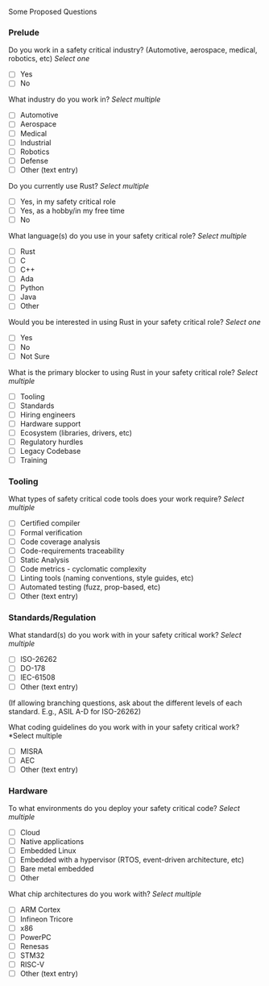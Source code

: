 Some Proposed Questions

### Prelude

Do you work in a safety critical industry? (Automotive, aerospace, medical, robotics, etc)
 *Select one*

- [ ] Yes
- [ ] No

What industry do you work in?
 *Select multiple*

- [ ] Automotive
- [ ] Aerospace
- [ ] Medical
- [ ] Industrial
- [ ] Robotics
- [ ] Defense
- [ ] Other (text entry)

Do you currently use Rust?
 *Select multiple*

- [ ] Yes, in my safety critical role
- [ ] Yes, as a hobby/in my free time
- [ ] No

What language(s) do you use in your safety critical role?
 *Select multiple*

- [ ] Rust
- [ ] C
- [ ] C++
- [ ] Ada
- [ ] Python
- [ ] Java
- [ ] Other

Would you be interested in using Rust in your safety critical role?
 *Select one*

- [ ] Yes
- [ ] No
- [ ] Not Sure

What is the primary blocker to using Rust in your safety critical role?
 *Select multiple*

- [ ] Tooling
- [ ] Standards
- [ ] Hiring engineers
- [ ] Hardware support
- [ ] Ecosystem (libraries, drivers, etc)
- [ ] Regulatory hurdles
- [ ] Legacy Codebase
- [ ] Training

### Tooling

What types of safety critical code tools does your work require?
 *Select multiple*

- [ ] Certified compiler
- [ ] Formal verification
- [ ] Code coverage analysis
- [ ] Code-requirements traceability
- [ ] Static Analysis
- [ ] Code metrics - cyclomatic complexity
- [ ] Linting tools (naming conventions, style guides, etc)
- [ ] Automated testing (fuzz, prop-based, etc)
- [ ] Other (text entry)

### Standards/Regulation

What standard(s) do you work with in your safety critical work?
 *Select multiple*

- [ ] ISO-26262
- [ ] DO-178
- [ ] IEC-61508
- [ ] Other (text entry)

(If allowing branching questions, ask about the different levels of each standard. E.g., ASIL A-D for ISO-26262)

What coding guidelines do you work with in your safety critical work?
*Select multiple

- [ ] MISRA
- [ ] AEC
- [ ] Other (text entry)

### Hardware

To what environments do you deploy your safety critical code?
 *Select multiple*

- [ ] Cloud
- [ ] Native applications
- [ ] Embedded Linux
- [ ] Embedded with a hypervisor (RTOS, event-driven architecture, etc)
- [ ] Bare metal embedded
- [ ] Other

What chip architectures do you work with?
 *Select multiple*

- [ ] ARM Cortex
- [ ] Infineon Tricore
- [ ] x86
- [ ] PowerPC
- [ ] Renesas
- [ ] STM32
- [ ] RISC-V
- [ ] Other (text entry)
